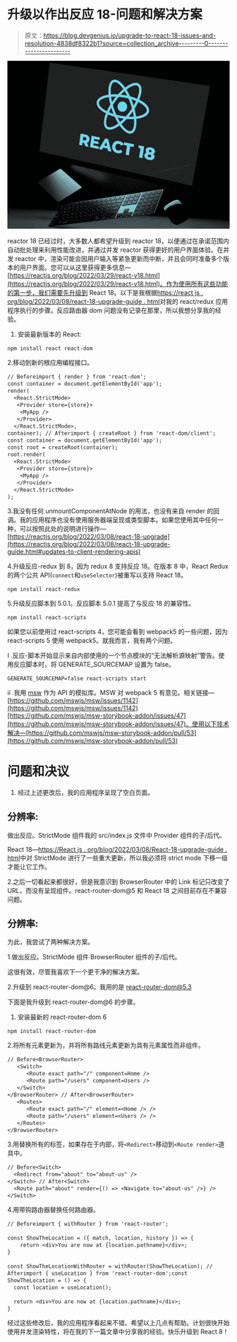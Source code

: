 # 升级以作出反应 18-问题和解决方案

> 原文：<https://blog.devgenius.io/upgrade-to-react-18-issues-and-resolution-4838df8322b1?source=collection_archive---------0----------------------->

![](img/8a3089e9c4fc000814d7b6e383f6cf6d.png)

reactor 18 已经过时，大多数人都希望升级到 reactor 18，以便通过在承诺范围内自动批处理来利用性能改进，并通过并发 reactor 获得更好的用户界面体验。在并发 reactor 中，渲染可能会因用户输入等紧急更新而中断，并且会同时准备多个版本的用户界面。您可以从这里获得更多信息—[https://reactjs.org/blog/2022/03/29/react-v18.html](https://reactjs.org/blog/2022/03/29/react-v18.html)。作为使用所有这些功能的第一步，我们需要先升级到 React 18。以下是我根据[https://react js . org/blog/2022/03/08/react-18-upgrade-guide . html](https://reactjs.org/blog/2022/03/08/react-18-upgrade-guide.html)对我的 react/redux 应用程序执行的步骤。反应路由器 dom 问题没有记录在那里，所以我想分享我的经验。

1.  安装最新版本的 React:

```
npm install react react-dom
```

2.移动到新的根应用编程接口。

```
// Beforeimport { render } from 'react-dom';
const container = document.getElementById('app');
render(
  <React.StrictMode>
   <Provider store={store}>
    <MyApp />
   </Provider>
  </React.StrictMode>, 
container); // Afterimport { createRoot } from 'react-dom/client';
const container = document.getElementById('app');
const root = createRoot(container); 
root.render(
  <React.StrictMode>
   <Provider store={store}>
    <MyApp />
   </Provider>
  </React.StrictMode>
);
```

3.我没有任何 unmountComponentAtNode 的用法，也没有来自 render 的回调。我的应用程序也没有使用服务器端呈现或类型脚本。如果您使用其中任何一种，可以按照此处的说明进行操作—[https://reactjs.org/blog/2022/03/08/react-18-upgrade](https://reactjs.org/blog/2022/03/08/react-18-upgrade-guide.html#updates-to-client-rendering-apis)

4.升级反应-redux 到 8，因为 redux 8 支持反应 18。在版本 8 中，React Redux 的两个公共 API(`connect`和`useSelector`)被重写以支持 React 18。

```
npm install react-redux
```

5.升级反应脚本到 5.0.1。反应脚本 5.0.1 提高了与反应 18 的兼容性。

```
npm install react-scripts
```

如果您以前使用过 react-scripts 4，您可能会看到 webpack5 的一些问题，因为 react-scripts 5 使用 webpack5。就我而言，我有两个问题。

I .反应-脚本开始显示来自内部使用的一个节点模块的“无法解析源映射”警告。使用反应脚本时，将 GENERATE_SOURCEMAP 设置为 false。

```
GENERATE_SOURCEMAP=false react-scripts start
```

ii .我用 [msw](https://www.npmjs.com/package/msw) 作为 API 的模拟库。MSW 对 webpack 5 有意见。相关链接—[https://github.com/mswjs/msw/issues/1142](https://github.com/mswjs/msw/issues/1142)[https://github.com/mswjs/msw-storybook-addon/issues/47](https://github.com/mswjs/msw-storybook-addon/issues/47)。使用以下技术解决—[https://github.com/mswjs/msw-storybook-addon/pull/53](https://github.com/mswjs/msw-storybook-addon/pull/53)

# 问题和决议

1.  经过上述更改后，我的应用程序呈现了空白页面。

## 分辨率:

做出反应。StrictMode 组件我的 src/index.js 文件中 Provider 组件的子/后代。

React 18—[https://React js . org/blog/2022/03/08/React-18-upgrade-guide . html](https://reactjs.org/blog/2022/03/08/react-18-upgrade-guide.html#updates-to-strict-mode)中对 StrictMode 进行了一些重大更新，所以我必须将 strict mode 下移一级才能让它工作。

2.之后一切看起来都很好，但是我意识到 BrowserRouter 中的 Link 标记只改变了 URL，而没有呈现组件。react-router-dom@5 和 React 18 之间目前存在不兼容问题。

## 分辨率:

为此，我尝试了两种解决方案。

1.做出反应。StrictMode 组件 BrowserRouter 组件的子/后代。

这很有效，尽管我喜欢下一个更干净的解决方案。

2.升级到 react-router-dom@6。我用的是 react-router-dom@5.3

下面是我升级到 react-router-dom@6 的步骤。

1.  安装最新的 react-router-dom 6

```
npm install react-router-dom
```

2.将所有<switch>元素更新为<routes>，并将所有路线元素更新为具有元素属性而非组件。</routes></switch>

```
// Before<BrowserRouter>
   <Switch>
      <Route exact path="/" component=Home />
      <Route path="/users" component=Users />
   </Switch>
</BrowserRouter> // After<BrowserRouter>
   <Routes>
      <Route exact path="/" element=<Home /> />
      <Route path="/users" element=<Users /> />
   </Routes>
</BrowserRouter>
```

3.用<navigate>替换所有的<redirect>标签，如果<redirect>存在于<switch>内部，将`<Redirect>`移动到`<Route render>`道具中。</switch></redirect></redirect></navigate>

```
// Before<Switch>
  <Redirect from="about" to="about-us" />
</Switch> // After<Switch>
  <Route path="about" render={() => <Navigate to="about-us" />} />
</Switch>
```

4.用带钩路由器替换任何路由器。

```
// Beforeimport { withRouter } from 'react-router';

const ShowTheLocation = ({ match, location, history }) => {
    return <div>You are now at {location.pathname}</div>;
}

const ShowTheLocationWithRouter = withRouter(ShowTheLocation); // Afterimport { useLocation } from 'react-router-dom';const ShowTheLocation = () => {
  const location = useLocation();

  return <div>You are now at {location.pathname}</div>;
}
```

经过这些修改后，我的应用程序看起来不错。希望以上几点有帮助。计划很快开始使用并发渲染特性，将在我的下一篇文章中分享我的经验。快乐升级到 React 8！